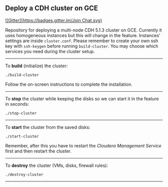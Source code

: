 ## Deploy a CDH cluster on GCE
[![Gitter](https://badges.gitter.im/Join Chat.svg)](https://gitter.im/scalding-io/hadoop-on-gce?utm_source=badge&utm_medium=badge&utm_campaign=pr-badge&utm_content=badge)

Repository for deploying a multi-node CDH 5.1.3 cluster on GCE.
Currently it uses homogeneous instances but this will change in the feature.
Instances' settings are inside `cluster.conf`. Please remember to create your own ssh key with `ssh-keygen` before running `build-cluster`.
You may choose which services you need during the cluster setup.

---

To **build** (initialize) the cluster:

    ./build-cluster

Follow the on-screen instructions to complete the installation.

---

To **stop** the cluster while keeping the disks so we can start it in the feature in seconds:

    ./stop-cluster

---

To **start** the cluster from the saved disks:

    ./start-cluster

Remember, after this you have to restart the _Cloudera Management Service_ first and then restart the cluster.

---

To **destroy** the cluster (VMs, disks, firewall rules):

    ./destroy-cluster

---
